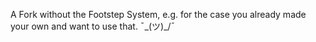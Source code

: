 A Fork without the Footstep System, e.g. for the case you already made your own and want to use that. ¯\_(ツ)_/¯ 
